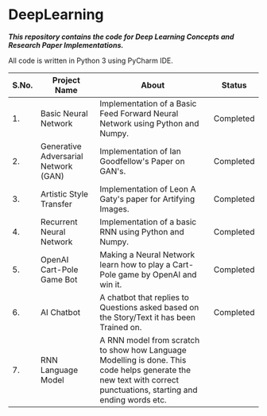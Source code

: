 # DeepLearning
***This repository contains the code for Deep Learning Concepts and Research Paper Implementations.***

All code is written in Python 3 using PyCharm IDE.



|S.No.|                  Project Name                  |                  About                       |     Status       |
| --- | ---------------------------------------------- | -------------------------------------------- | ---------------- |
|  1. |              Basic Neural Network              | Implementation of a Basic Feed Forward Neural Network using Python and Numpy.| Completed|
|  2. |        Generative Adversarial Network (GAN)    | Implementation of Ian Goodfellow's Paper on GAN's.| Completed |
|  3. |             Artistic Style Transfer            | Implementation of Leon A Gaty's paper for Artifying Images.| Completed |
|  4. |            Recurrent Neural Network            | Implementation of a basic RNN using Python and Numpy.| Completed |
|  5. |            OpenAI Cart-Pole Game Bot           | Making a Neural Network learn how to play a Cart-Pole game by OpenAI and win it.| Completed |
|  6. |                  AI Chatbot                    | A chatbot that replies to Questions asked based on the Story/Text it has been Trained on. | Completed |
|7.   |              RNN Language Model                | A RNN model from scratch to show how Language Modelling is done. This code helps generate the new text with correct punctuations, starting and ending words etc. |
